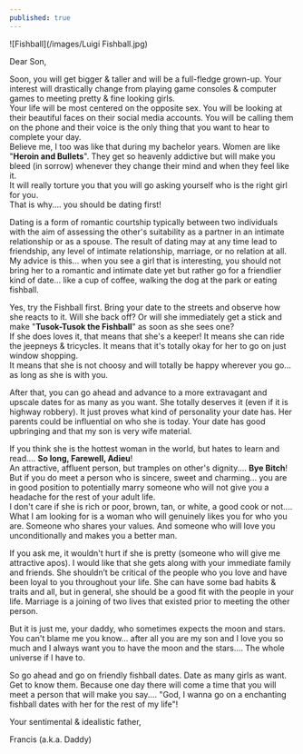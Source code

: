 ```yaml
---
published: true
---
```

![Fishball](/images/Luigi Fishball.jpg)

Dear Son,

Soon, you will get bigger & taller and will be a full-fledge grown-up. Your interest will drastically change from playing game consoles & computer games to meeting pretty & fine looking girls.   
Your life will be most centered on the opposite sex. You will be looking at their beautiful faces on their social media accounts. You will be calling them on the phone and their voice is the only thing that you want to hear to complete your day.   
Believe me, I too was like that during my bachelor years. Women are like "**Heroin and Bullets**". They get so heavenly addictive but will make you bleed (in sorrow) whenever they change their mind and when they feel like it.   
It will really torture you that you will go asking yourself who is the right girl for you.  
That is why.... you should be dating first!

Dating is a form of romantic courtship typically between two individuals with the aim of assessing the other's suitability as a partner in an intimate relationship or as a spouse. The result of dating may at any time lead to friendship, any level of intimate relationship, marriage, or no relation at all.   
My advice is this... when you see a girl that is interesting, you should not bring her to a romantic and intimate date yet but rather go for a friendlier kind of date... like a cup of coffee, walking the dog at the park or eating fishball.

Yes, try the Fishball first. Bring your date to the streets and observe how she reacts to it. Will she back off? Or will she immediately get a stick and make "**Tusok-Tusok the Fishball**" as soon as she sees one?   
If she does loves it, that means that she's a keeper! It means she can ride the jeepneys & tricycles. It means that it's totally okay for her to go on just window shopping.   
It means that she is not choosy and will totally be happy wherever you go... as long as she is with you.

After that, you can go ahead and advance to a more extravagant and upscale dates for as many as you want. She totally deserves it (even if it is highway robbery). It just proves what kind of personality your date has. Her parents could be influential on who she is today. Your date has good upbringing and that my son is very wife material.

If you think she is the hottest woman in the world, but hates to learn and read.... **So long, Farewell, Adieu**!   
An attractive, affluent person, but tramples on other's dignity.... **Bye Bitch**!   
But if you do meet a person who is sincere, sweet and charming... you are in good position to potentially marry someone who will not give you a headache for the rest of your adult life.   
I don't care if she is rich or poor, brown, tan, or white, a good cook or not....   
What I am looking for is a woman who will genuinely likes you for who you are. Someone who shares your values. And someone who will love you unconditionally and makes you a better man.

If you ask me, it wouldn't hurt if she is pretty (someone who will give me attractive apos). I would like that she gets along with your immediate family and friends. She shouldn’t be critical of the people who you love and have been loyal to you throughout your life. She can have some bad habits & traits and all, but in general, she should be a good fit with the people in your life. Marriage is a joining of two lives that existed prior to meeting the other person.

But it is just me, your daddy, who sometimes expects the moon and stars. You can't blame me you know... after all you are my son and I love you so much and I always want you to have the moon and the stars.... The whole universe if I have to. 

So go ahead and go on friendly fishball dates. Date as many girls as want. Get to know them. Because one day there will come a time that you will meet a person that will make you say.... "God, I wanna go on a enchanting fishball dates with her for the rest of my life"! 

Your sentimental & idealistic father,

Francis (a.k.a. Daddy)
